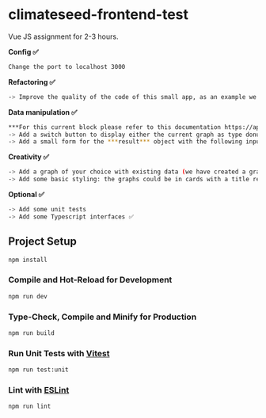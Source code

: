 # climateseed-frontend-test

Vue JS assignment for 2-3 hours.

**Config ✅**

```sh
Change the port to localhost 3000
```

**Refactoring ✅** 
```sh 
-> Improve the quality of the code of this small app, as an example we set on purpose everything in one store and in one layout
```

**Data manipulation ✅**

```sh
***For this current block please refer to this documentation https://apexcharts.com/docs/chart-types/***
-> Add a switch button to display either the current graph as type donut or bar chart
-> Add a small form for the ***result*** object with the following inputs: selects of **a** category and **an** organisation displaying the name of the object but the value should be its **id** + an input of type number for kco2e. On submit the newly added ***result*** must be provided to the graphs
```

**Creativity ✅** 
```sh
-> Add a graph of your choice with existing data (we have created a graph based on organisation and kco2e but perhaps there are other graphs available) ✅
-> Add some basic styling: the graphs could be in cards with a title related to the output of the graph (Bootstrap, Tailwind or whatever you feel good) ✅
```

**Optional ✅**
```sh
-> Add some unit tests
-> Add some Typescript interfaces ✅
```

## Project Setup

```sh
npm install
```

### Compile and Hot-Reload for Development

```sh
npm run dev
```

### Type-Check, Compile and Minify for Production

```sh
npm run build
```

### Run Unit Tests with [Vitest](https://vitest.dev/)

```sh
npm run test:unit
```

### Lint with [ESLint](https://eslint.org/)

```sh
npm run lint
```
